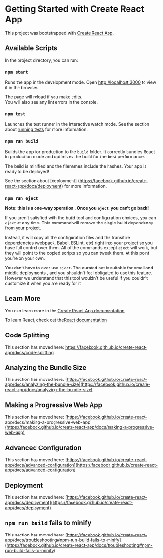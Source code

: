 # Getting Started with Create React App

This project was bootstrapped with [Create React App](https://github.com/facebook/create-react-app).

## Available Scripts

In the project directory, you can run:

### `npm start`

Runs the app in the development mode.
Open [http://localhost:3000](http://localhost:3000) to view it in the browser.

The page will reload if you make edits.\
You will also see any lint errors in the console.

### `npm test`

Launches the test runner in the interactive watch mode.
See the section about  [running tests](https://facebook.github.io/create-react-app/docs/running-tests) for more information.

### `npm run build`

Builds the app for production to the `build` folder.
It correctly bundles React in production mode and optimizes the build for the best performance.

The build is minified  and the filenames include the hashes.
Your app is ready to be deployed!


See the section about [deployment] (https://facebook.github.io/create-react-app/docs/deployment) for more information.

### `npm run eject`


**Note: this is a one-way operation . Once you `eject`, you can’t go back!**


If you aren’t satisfied with the build tool and configuration choices, you can `eject` at any time. This command will remove the single build dependency from your project.


Instead, it will copy all the configuration files and the transitive dependencies (webpack, Babel, ESLint, etc) right into your project so you have full control over them. All of the commands except `eject` will  work, but they will point to the copied scripts so you can tweak them. At this point you’re on your own.


You don’t have to ever use `eject`. The curated  set is suitable for small and middle deployments , and you shouldn’t feel obligated to use this feature. However we understand that this tool wouldn’t be useful if you couldn’t customize it when you are ready for it

## Learn More


You  can learn more in the [Create React App documentation](https://facebook.github.io/create-react-app/docs/getting-started)


To learn React, check out the[React documentation](https://reactjs.org/)


## Code Splitting


This section has moved here: [https://facebook.gith ub.io/create-react-app/docs/code-splitting](https://facebook.github.io/create-react-app/docs/code-splitting)

## Analyzing the Bundle Size


This section has moved here: [https://facebook.github.io/create-react-app/docs/analyzing-the-bundle-size](https://facebook.github.io/create-react-app/docs/analyzing-the-bundle-size)


## Making a Progressive Web App

This section has moved here: [https://facebook.github.io/create-react-app/docs/making-a-progressive-web-app](https://facebook.github.io/create-react-app/docs/making-a-progressive-web-app)

## Advanced Configuration

This section has moved here: [https://facebook.github.io/create-react-app/docs/advanced-configuration](https://facebook.github.io/create-react-app/docs/advanced-configuration)

## Deployment

This section has moved here: [https://facebook.github.io/create-react-app/docs/deployment](https://facebook.github.io/create-react-app/docs/deployment)

## `npm run build` fails to minify

This section has moved here: [https://facebook.github.io/create-react-app/docs/troubleshooting#npm-run-build-fails-to-minify](https://facebook.github.io/create-react-app/docs/troubleshooting#npm-run-build-fails-to-minify)
